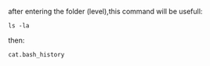 after entering the folder (level),this command will be usefull:
<pre><code>ls -la
</code></pre>

then:
<pre><code>cat.bash_history</code>
</pre>
